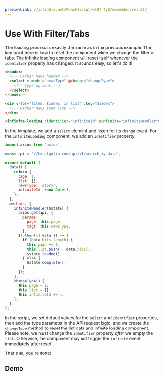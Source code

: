 ```yaml
---
previewLink: //jsfiddle.net/PeachScript/w197rfy0/embedded/result/
---
```


# Use With Filter/Tabs

The loading process is exactly the same as in the previous example. The key point here is how to reset the component when we change the filter or tabs. The infinite loading component will reset itself whenever the `identifier` property has changed. It sounds easy, so let's do it!

``` html {12}
<header>
  <!-- Hacker News header -->
  <select v-model="newsType" @change="changeType">
    <!-- Type options -->
  </select>
</header>

<div v-for="(item, $index) in list" :key="$index">
  <!-- Hacker News item loop -->
</div>

<infinite-loading :identifier="infiniteId" @infinite="infiniteHandler"></infinite-loading>
```

In the template, we add a `select` element and listen for its `change` event. For the `InfiniteLoading` component, we add an `identifier` property.

``` js {10,11,19,31,32,33,34,35}
import axios from 'axios';

const api = '//hn.algolia.com/api/v1/search_by_date';

export default {
  data() {
    return {
      page: 1,
      list: [],
      newsType: 'story',
      infiniteId: +new Date(),
    };
  },
  methods: {
    infiniteHandler($state) {
      axios.get(api, {
        params: {
          page: this.page,
          tags: this.newsType,
        },
      }).then(({ data }) => {
        if (data.hits.length) {
          this.page += 1;
          this.list.push(...data.hits);
          $state.loaded();
        } else {
          $state.complete();
        }
      });
    },
    changeType() {
      this.page = 1;
      this.list = [];
      this.infiniteId += 1;
    },
  },
};
```

In the script, we set default values for the `select` and `identifier` properties, then add the type parameter in the API request logic, and we create the `changeType` method to reset the list data and infinite loading component. Please note, we must change the `identifier` property *after* we empty the `list`. Otherwise, the component may not trigger the `infinite` event immediately after reset.

That's all, you're done!

## Demo

<preview path="../../examples/pages/filter-or-tabs.vue"></preview>
